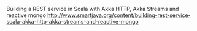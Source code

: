 Building a REST service in Scala with Akka HTTP, Akka Streams and reactive mongo
http://www.smartjava.org/content/building-rest-service-scala-akka-http-akka-streams-and-reactive-mongo
